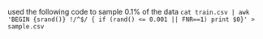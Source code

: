 used the following code to sample 0.1% of the data 
`cat train.csv | awk 'BEGIN {srand()} !/^$/ { if (rand() <= 0.001 || FNR==1) print $0}' > sample.csv`
